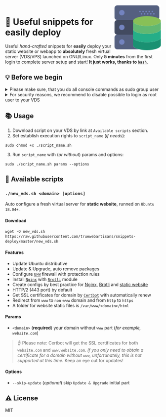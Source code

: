 <img align="right" width="150px" src="logo.svg" alt="logo"/>

# 🚚 Useful snippets for easily deploy

Useful _hand-crafted_ snippets for **easily** deploy your static website or webapp to **absolutely** fresh virtual server (VDS/VPS) launched on GNU/Linux. Only **5 minutes** from the first login to complete server setup and start! **It just works, thanks to [`bash`](https://www.gnu.org/software/bash/)**.

## 💡 Before we begin

<details>
<summary>Please make sure, that you do all console commands as sudo group user</summary><br/>

Create a new user (where `USER` is username you want to add):

```console
adduser USER
```

Enter password (twice) and leave blank to other personal information.

Now, let's add `USER` to `sudo` group:

```console
adduser USER sudo
```

</details>

<details>
<summary>For security reasons, we recommend to disable possible to login as root user to your VDS</summary><br/>

Open SSH config:

```console
nano /etc/ssh/sshd_config
```

Find `PermitRootLogin` and set it to `no`, save (`ctrl + o`) and close `nano` editor (`ctrl + x`).

Restart SSH service and logout:

```console
systemctl restart sshd
exit
```

Re-login to your VDS as `USER` (where `IP` is your server IP):

```console
ssh USER@IP
```

</details>

## 📚 Usage

1. Download script on your VDS by link at `Available scripts` section.
2. Set establish execution rights to `script_name` (_if needs_):

```console
sudo chmod +x ./script_name.sh
```

3. Run `script_name` with (_or without_) params and options:

```console
sudo ./script_name.sh params --options
```

## 🎯 Available scripts

### `./new_vds.sh <domain> [options]`

Auto configure a fresh virtual server for **static website**, runned on `Ubuntu 18.04+`.

#### Download

```console
wget -O new_vds.sh https://raw.githubusercontent.com/truewebartisans/snippets-deploy/master/new_vds.sh
```

#### Features

- Update Ubuntu distributive
- Update & Upgrade, auto remove packages
- Configure [`UFW`](https://help.ubuntu.com/community/UFW) firewall with protection rules
- Install [`Nginx`](https://nginx.org/) with [`Brotli`](https://github.com/google/brotli) module
- Create configs by best practice for [Nginx](https://github.com/truewebartisans/snippets-deploy/blob/master/new_vds.sh#L73-L153), [Brotli](https://github.com/truewebartisans/snippets-deploy/blob/master/new_vds.sh#L161-L171) and [static website](https://github.com/truewebartisans/snippets-deploy/blob/master/new_vds.sh#L209-L250)
- HTTP/2 (443 port) by default
- Get SSL certificates for domain by [`Certbot`](https://certbot.eff.org/) with automatically renew
- Redirect from `www` to `non-www` domain and from `http` to `https`
- A folder for website static files is `/var/www/<domain>/html`

#### Params

- `<domain>` (**required**) your domain without `www` part (_for example, `website.com`_)

> ☝️ Please note: Certbot will get the SSL certificates for both `website.com` and `www.website.com`. _If you only need to obtain a certificate for a domain without `www`, unfortunately, this is not supported at this time._ Keep an eye out for updates!

#### Options

- `--skip-update` (_optional_) skip `Update & Upgrade` initial part

## ⚠️ License

MIT
